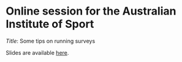 # Online session for the Australian Institute of Sport

*Title*: Some tips on running surveys

Slides are available [here](https://agbarnett.github.io/talks/surveys/slides).
